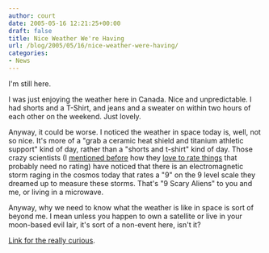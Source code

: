 ```yaml
---
author: court
date: 2005-05-16 12:21:25+00:00
draft: false
title: Nice Weather We're Having
url: /blog/2005/05/16/nice-weather-were-having/
categories:
- News
---
```


I'm still here.

I was just enjoying the weather here in Canada.  Nice and unpredictable.  I had shorts and a T-Shirt, and jeans and a sweater on within two hours of each other on the weekend.  Just lovely.

Anyway, it could be worse.  I noticed the weather in space today is, well, not so nice.  It's more of a "grab a ceramic heat shield and titanium athletic support" kind of day, rather than a "shorts and t-shirt" kind of day.  Those crazy scientists (I [mentioned before](http://www.vallentyne.com/blog/archives/2005/03/heres_a_very_ne.html) how they [love to rate things](http://www.vallentyne.com/blog/archives/2005/04/armageddon_nerd.html) that probably need no rating) have noticed that there is an electromagnetic storm raging in the cosmos today that rates a "9" on the 9 level scale they dreamed up to measure these storms.  That's "9 Scary Aliens" to you and me, or living in a microwave.

Anyway, why we need to know what the weather is like in space is sort of beyond me.  I mean unless you happen to own a satellite or live in your moon-based evil lair, it's sort of a non-event here, isn't it?

[Link for the really curious](http://www.noaanews.noaa.gov/stories2005/s2437.htm).
